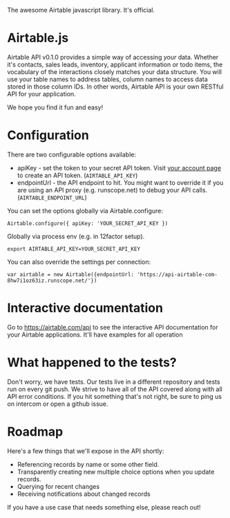 The awesome Airtable javascript library. It's official.

# Airtable.js

Airtable API v0.1.0 provides a simple way of accessing *your*
data. Whether it's contacts, sales leads, inventory, applicant
information or todo items, the vocabulary of the interactions closely
matches your data structure. You will use your table names to address
tables, column names to access data stored in those column IDs. In
other words, Airtable API is your own RESTful API for your
application.

We hope you find it fun and easy!


# Configuration

There are two configurable options available:

  * apiKey - set the token to your secret API token. Visit [your account page](https://airtable.com/account) to create an API token.  (`AIRTABLE_API_KEY`)
  * endpointUrl - the API endpoint to hit. You might want to override
    it if you are using an API proxy (e.g. runscope.net) to debug your API calls. (`AIRTABLE_ENDPOINT_URL`)

You can set the options globally via Airtable.configure:

    Airtable.configure({ apiKey: 'YOUR_SECRET_API_KEY })


Globally via process env (e.g. in 12factor setup).

    export AIRTABLE_API_KEY=YOUR_SECRET_API_KEY

You can also override the settings per connection:

    var airtable = new Airtable({endpointUrl: 'https://api-airtable-com-8hw7i1oz63iz.runscope.net/'})

# Interactive documentation

Go to https://airtable.com/api to see the interactive API documentation for your Airtable applications. It'll have examples for all operation

# What happened to the tests?

Don't worry, we have tests. Our tests live in a different repository
and tests run on every git push. We strive to have all of the API covered
along with all API error conditions. If you hit something that's not
right, be sure to ping us on intercom or open a github issue.


# Roadmap

Here's a few things that we'll expose in the API shortly:

 * Referencing records by name or some other field.
 * Transparently creating new multiple choice options when you update records.
 * Querying for recent changes
 * Receiving notifications about changed records

If you have a use case that needs something else, please reach out!
